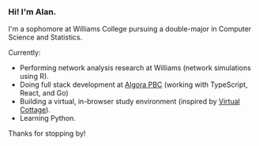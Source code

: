 ### Hi! I'm Alan.

I'm a sophomore at Williams College pursuing a double-major in Computer Science and Statistics.

Currently:
- Performing network analysis research at Williams (network simulations using R).
- Doing full stack development at [Algora PBC](https://algora.io/#/) (working with TypeScript, React, and Go)
- Building a virtual, in-browser study environment (inspired by [Virtual Cottage](https://store.steampowered.com/app/1369320/Virtual_Cottage/)).
- Learning Python.

Thanks for stopping by!

<!--
**alansun25/alansun25** is a ✨ _special_ ✨ repository because its `README.md` (this file) appears on your GitHub profile.

Here are some ideas to get you started:

- 🔭 I’m currently working on ...
- 🌱 I’m currently learning ...
- 👯 I’m looking to collaborate on ...
- 🤔 I’m looking for help with ...
- 💬 Ask me about ...
- 📫 How to reach me: ...
- 😄 Pronouns: ...
- ⚡ Fun fact: ...
-->
